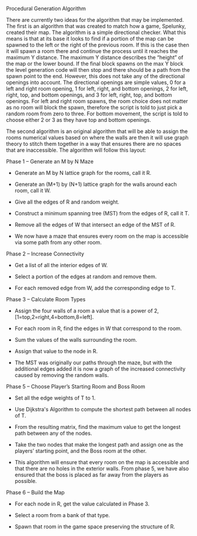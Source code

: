 Procedural Generation Algorithm

There are currently two ideas for the algorithm that may be implemented. The first is an algorithm that was created to match how a game, Spelunky, created their map. The algorithm is a simple directional checker. 
What this means is that at its base it looks to find if a portion of the map can be spawned to the left or the right of the previous room. If this is the case then it will spawn a room there and continue the process until it reaches the maximum Y distance. 
The maximum Y distance describes the “height” of the map or the lower bound. If the final block spawns on the max Y block the level generation code will then stop and there should be a path from the spawn point to the end. 
However, this does not take any of the directional openings into account. The directional openings are simple values, 0 for a left and right room opening, 1 for left, right, and bottom openings, 2 for left, right, top, and bottom openings, and 3 
for left, right, top, and bottom openings. For left and right room spawns, the room choice does not matter as no room will block the spawn, therefore the script is told to just pick a random room from zero to three. For bottom movement, the script is 
told to choose either 2 or 3 as they have top and bottom openings. 

The second algorithm is an original algorithm that will be able to assign the rooms numerical values based on where the walls are then it will use graph theory to stitch them together in a way that ensures there are no spaces that are inaccessible. The algorithm will follow this layout: 

Phase 1 – Generate an M by N Maze

  - Generate an M by N lattice graph for the rooms, call it R.

  - Generate an (M+1) by (N+1) lattice graph for the walls around each room, call it W.

  - Give all the edges of R and random weight.
  
  - Construct a minimum spanning tree (MST) from the edges of R, call it T.
  
  - Remove all the edges of W that intersect an edge of the MST of R.

  - We now have a maze that ensures every room on the map is accessible via some path from any other room.

Phase 2 – Increase Connectivity

  - Get a list of all the interior edges of W.

  - Select a portion of the edges at random and remove them.
  
  - For each removed edge from W, add the corresponding edge to T.

Phase 3 – Calculate Room Types

  - Assign the four walls of a room a value that is a power of 2, [1=top,2=right,4=bottom,8=left].

  - For each room in R, find the edges in W that correspond to the room.

  - Sum the values of the walls surrounding the room.

  - Assign that value to the node in R.

  - The MST was originally our paths through the maze, but with the additional edges added it is now a graph of the increased connectivity caused by removing the random walls.

Phase 5 – Choose Player’s Starting Room and Boss Room

  - Set all the edge weights of T to 1.

  - Use Dijkstra's Algorithm to compute the shortest path between all nodes of T.

  - From the resulting matrix, find the maximum value to get the longest path between any of the nodes.

  - Take the two nodes that make the longest path and assign one as the players’ starting point, and the Boss room at the other.

  - This algorithm will ensure that every room on the map is accessible and that there are no holes in the exterior walls. From phase 5, we have also ensured that the boss is placed as far away from the players as possible.

Phase 6 – Build the Map

  - For each node in R, get the value calculated in Phase 3.

  - Select a room from a bank of that type.

  - Spawn that room in the game space preserving the structure of R.
